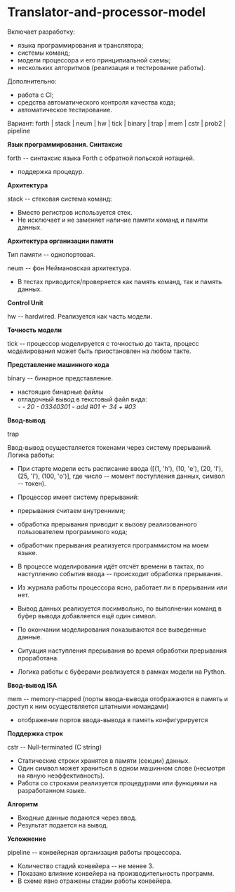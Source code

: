 # Translator-and-processor-model
Включает разработку:
- языка программирования и транслятора;
- системы команд;
- модели процессора и его принципиальной схемы;
- нескольких алгоритмов (реализация и тестирование работы).
  
Дополнительно:
- работа с CI;
- средства автоматического контроля качества кода;
- автоматическое тестирование.

Вариант: forth | stack | neum | hw | tick | binary | trap | mem | cstr | prob2 | pipeline

**Язык программирования. Синтаксис**

forth -- синтаксис языка Forth с обратной польской нотацией.
- поддержка процедур.

**Архитектура**

stack -- стековая система команд:
- Вместо регистров используется стек.
- Не исключает и не заменяет наличие памяти команд и памяти данных.

**Архитектура организации памяти**

Тип памяти -- однопортовая.

neum -- фон Неймановская архитектура.
- В тестах приводится/проверяется как память команд, так и память данных.

**Control Unit**

hw -- hardwired. Реализуется как часть модели.

**Точность модели**

tick -- процессор моделируется с точностью до такта, процесс моделирования может быть приостановлен на любом такте.

**Представление машинного кода**

binary -- бинарное представление.
- настоящие бинарные файлы
- отладочный вывод в текстовый файл вида:
  <address> - <HEXCODE> - <mnemonic>
  20 - 03340301 - add #01 <- 34 + #03

**Ввод-вывод**

trap

Ввод-вывод осуществляется токенами через систему прерываний. Логика работы:

- При старте модели есть расписание ввода ([(1, 'h'), (10, 'e'), (20, 'l'), (25, 'l'), (100, 'o')], где число -- момент поступления данных, символ -- токен).
- Процессор имеет систему прерываний:
-   прерывания считаем внутренними;
-   обработка прерывания приводит к вызову реализованного пользователем программного кода;
-   обработчик прерывания реализуется программистом на моем языке.

- В процессе моделирования идёт отсчёт времени в тактах, по наступлению события ввода -- происходит обработка прерывания.
- Из журнала работы процессора ясно, работает ли в прерывании или нет.
- Вывод данных реализуется посимвольно, по выполнении команд в буфер вывода добавляется ещё один символ.
- По окончании моделирования показываются все выведенные данные.
- Ситуация наступления прерывания во время обработки прерывания проработана.
- Логика работы с буферами реализуется в рамках модели на Python.

**Ввод-вывод ISA**

mem -- memory-mapped (порты ввода-вывода отображаются в память и доступ к ним осуществляется штатными командами)
- отображение портов ввода-вывода в память конфигурируется

**Поддержка строк**

cstr -- Null-terminated (C string)
- Статические строки хранятся в памяти (секции) данных.
- Один символ может храниться в одном машинном слове (несмотря на явную неэффективность).
- Работа со строками реализуется процедурами или функциями на разработанном языке.

**Алгоритм**

- Входные данные подаются через ввод.
- Результат подается на вывод.

**Усложнение**

pipeline -- конвейерная организация работы процессора.
- Количество стадий конвейера -- не менее 3.
- Показано влияние конвейера на производительность программ.
- В схеме явно отражены стадии работы конвейера. 

